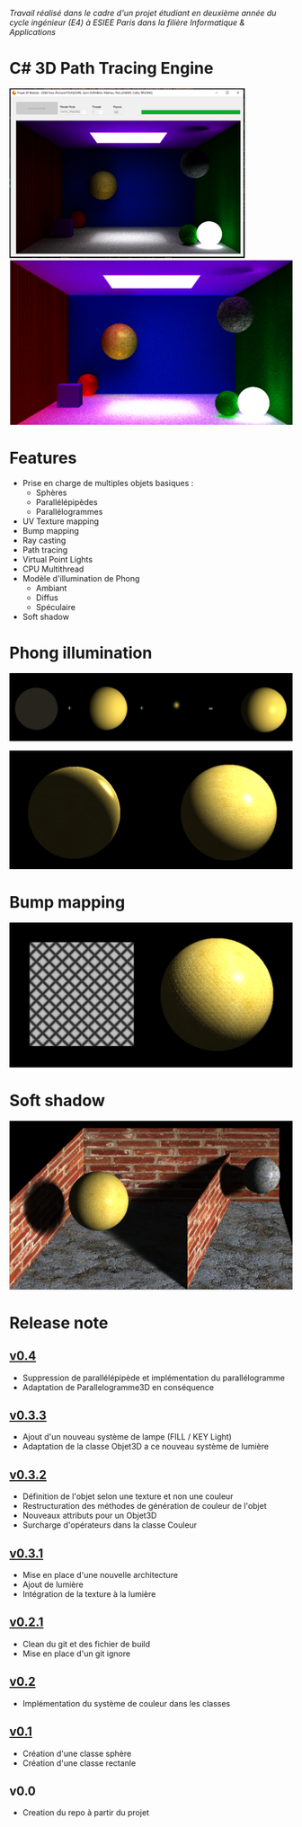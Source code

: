 *Travail réalisé dans le cadre d'un projet étudiant en deuxième année du cycle ingénieur (E4) à ESIEE Paris dans la filière Informatique & Applications*

# C# 3D Path Tracing Engine

![plot](./images/D9239267C9884C30B012C4A1401DB1A4.png) ![plot](./images/front.png)

# Features

- Prise en charge de multiples objets basiques :
  - Sphères
  - Parallélépipèdes 
  - Parallélogrammes
- UV Texture mapping
- Bump mapping
- Ray casting
- Path tracing
- Virtual Point Lights
- CPU Multithread
- Modèle d'illumination de Phong
  - Ambiant
  - Diffus
  - Spéculaire
- Soft shadow

# Phong illumination

![plot](./images/phong_illumination.png)

![plot](./images/phong_illumination2.png)

# Bump mapping

![plot](./images/bump_mapping.png)

# Soft shadow

![plot](./images/textures.png)

# Release note

## [v0.4](https://github.com/richard-ioi/3D-Path-Tracing-Engine/pull/7)

- Suppression de parallélépipède et implémentation du parallélogramme
- Adaptation de Parallelogramme3D en conséquence

## [v0.3.3](https://github.com/richard-ioi/3D-Path-Tracing-Engine/pull/6)

- Ajout d'un nouveau système de lampe (FILL / KEY Light)
- Adaptation de la classe Objet3D a ce nouveau système de lumière

## [v0.3.2](https://github.com/richard-ioi/3D-Path-Tracing-Engine/pull/5)

- Définition de l'objet selon une texture et non une couleur
- Restructuration des méthodes de génération de couleur de l'objet
- Nouveaux attributs pour un Objet3D
- Surcharge d'opérateurs dans la classe Couleur

## [v0.3.1](https://github.com/richard-ioi/3D-Path-Tracing-Engine/pull/4)

- Mise en place d'une nouvelle architecture
- Ajout de lumière
- Intégration de la texture à la lumière

## [v0.2.1](https://github.com/richard-ioi/3D-Path-Tracing-Engine/pull/3)

- Clean du git et des fichier de build
- Mise en place d'un git ignore

## [v0.2](https://github.com/richard-ioi/3D-Path-Tracing-Engine/pull/2)

- Implémentation du système de couleur dans les classes

## [v0.1](https://github.com/richard-ioi/3D-Path-Tracing-Engine/pull/1)

- Création d'une classe sphère 
- Création d'une classe rectanle

## v0.0

- Creation du repo à partir du projet
